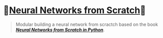 # 🎉[Neural Networks from Scratch](https://github.com/raingrain/neural-networks-from-scratch)🎉

> Modular building a neural network from scractch based on the book [***Neural Networks from Scratch in Python***](https://github.com/Sentdex/nnfs_book).
